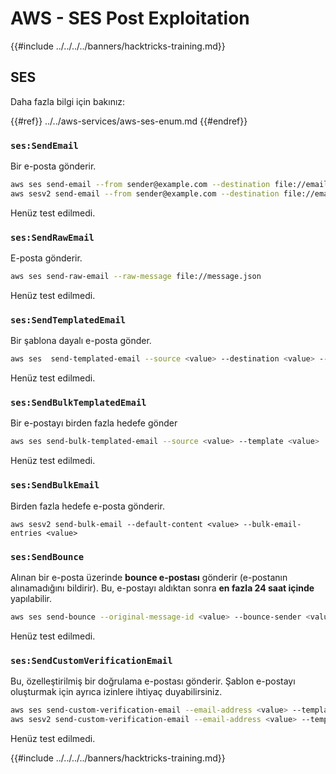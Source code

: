 # AWS - SES Post Exploitation

{{#include ../../../../banners/hacktricks-training.md}}

## SES

Daha fazla bilgi için bakınız:

{{#ref}}
../../aws-services/aws-ses-enum.md
{{#endref}}

### `ses:SendEmail`

Bir e-posta gönderir.
```bash
aws ses send-email --from sender@example.com --destination file://emails.json --message file://message.json
aws sesv2 send-email --from sender@example.com --destination file://emails.json --message file://message.json
```
Henüz test edilmedi.

### `ses:SendRawEmail`

E-posta gönderir.
```bash
aws ses send-raw-email --raw-message file://message.json
```
Henüz test edilmedi.

### `ses:SendTemplatedEmail`

Bir şablona dayalı e-posta gönder.
```bash
aws ses  send-templated-email --source <value> --destination <value> --template <value>
```
Henüz test edilmedi.

### `ses:SendBulkTemplatedEmail`

Bir e-postayı birden fazla hedefe gönder
```bash
aws ses send-bulk-templated-email --source <value> --template <value>
```
Henüz test edilmedi.

### `ses:SendBulkEmail`

Birden fazla hedefe e-posta gönderir.
```
aws sesv2 send-bulk-email --default-content <value> --bulk-email-entries <value>
```
### `ses:SendBounce`

Alınan bir e-posta üzerinde **bounce e-postası** gönderir (e-postanın alınamadığını bildirir). Bu, e-postayı aldıktan sonra **en fazla 24 saat içinde** yapılabilir.
```bash
aws ses send-bounce --original-message-id <value> --bounce-sender <value> --bounced-recipient-info-list <value>
```
Henüz test edilmedi.

### `ses:SendCustomVerificationEmail`

Bu, özelleştirilmiş bir doğrulama e-postası gönderir. Şablon e-postayı oluşturmak için ayrıca izinlere ihtiyaç duyabilirsiniz.
```bash
aws ses send-custom-verification-email --email-address <value> --template-name <value>
aws sesv2 send-custom-verification-email --email-address <value> --template-name <value>
```
Henüz test edilmedi.

{{#include ../../../../banners/hacktricks-training.md}}
